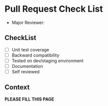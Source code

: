 # Pull Request Check List

- Major Reviewer: 

## CheckList

- [ ] Unit test coverage
- [ ] Backward compatibility
- [ ] Tested on dev/staging environment
- [ ] Documentation
- [ ] Self reviewed

## Context

**PLEASE FILL THIS PAGE**
